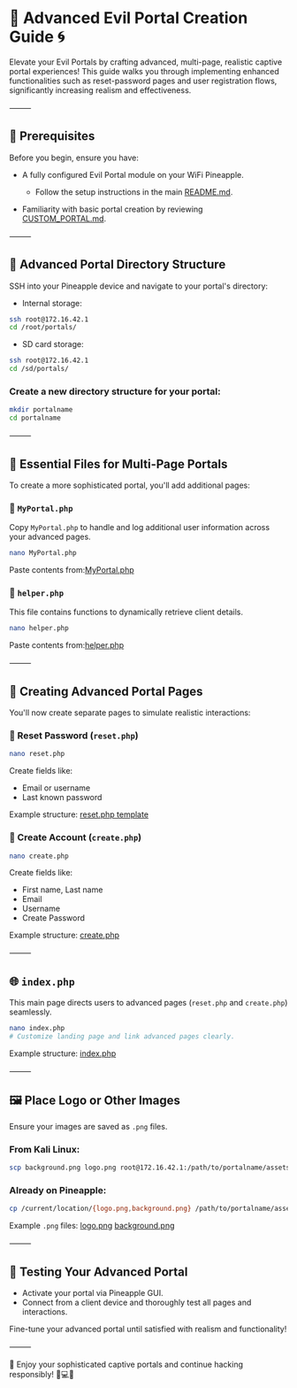 # 🍍 Advanced Evil Portal Creation Guide 🌀

Elevate your Evil Portals by crafting advanced, multi-page, realistic captive portal experiences! This guide walks you through implementing enhanced functionalities such as reset-password pages and user registration flows, significantly increasing realism and effectiveness.

⸻

## 📌 Prerequisites

Before you begin, ensure you have:

* A fully configured Evil Portal module on your WiFi Pineapple.

  * Follow the setup instructions in the main [README.md](https://github.com/ToonWrld33/Evil-Portals-WiFi-Pineapple).
* Familiarity with basic portal creation by reviewing [CUSTOM_PORTAL.md](https://github.com/ToonWrld33/Evil-Portals-WiFi-Pineapple/blob/main/CUSTOM_PORTAL.md).

⸻

## 📂 Advanced Portal Directory Structure

SSH into your Pineapple device and navigate to your portal's directory:

* Internal storage:

```bash
ssh root@172.16.42.1
cd /root/portals/
```

* SD card storage:

```bash
ssh root@172.16.42.1
cd /sd/portals/
```
### Create a new directory structure for your portal:  

```bash
mkdir portalname  
cd portalname
```

⸻

## 📜 Essential Files for Multi-Page Portals

To create a more sophisticated portal, you'll add additional pages:

### 🔧 `MyPortal.php`

Copy `MyPortal.php` to handle and log additional user information across your advanced pages.

```bash
nano MyPortal.php
```
Paste contents from:[MyPortal.php](link-to-reset.php)


### 📂 `helper.php`

This file contains functions to dynamically retrieve client details.

```bash
nano helper.php
```
Paste contents from:[helper.php](link-to-reset.php)


⸻

## 🔗 Creating Advanced Portal Pages

You'll now create separate pages to simulate realistic interactions:

### 🔑 Reset Password (`reset.php`)

```bash
nano reset.php
```
 Create fields like:
 - Email or username
 - Last known password


Example structure: [reset.php template](link-to-reset.php)


### 📝 Create Account (`create.php`)

```bash
nano create.php
 ```
 Create fields like:
  - First name, Last name
  - Email
  - Username
  - Create Password

Example structure: [create.php](link-to-create.php)

⸻

## 🌐 `index.php`

This main page directs users to advanced pages (`reset.php` and `create.php`) seamlessly.

```bash
nano index.php
# Customize landing page and link advanced pages clearly.
```

Example structure: [index.php](link-to-index.php)


⸻

## 🖼 Place Logo or Other Images  

Ensure your images are saved as `.png` files.

### From Kali Linux:  
```bash
scp background.png logo.png root@172.16.42.1:/path/to/portalname/assets/img/
```
### Already on Pineapple:  
```bash
cp /current/location/{logo.png,background.png} /path/to/portalname/assets/img/`
```
Example `.png` files: [logo.png](https://github.com/ToonWrld33/Evil-Portals-WiFi-Pineapple/blob/main/images/logo.png) [background.png]()

⸻

## 🚦 Testing Your Advanced Portal

* Activate your portal via Pineapple GUI.
* Connect from a client device and thoroughly test all pages and interactions.

Fine-tune your advanced portal until satisfied with realism and functionality!

⸻

🎉 Enjoy your sophisticated captive portals and continue hacking responsibly! 🍍💻✨
